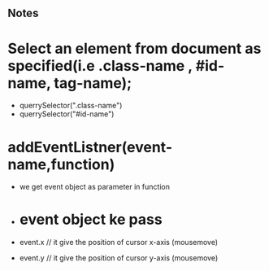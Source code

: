 ## Notes

# Select an element from document as specified(i.e .class-name , #id-name, tag-name);
- querrySelector(".class-name")
- querrySelector("#id-name")

# addEventListner(event-name,function)
- we get event object as parameter in function

- # event object ke pass 
- event.x  // it give the position of cursor x-axis (mousemove)
- event.y //  it give the position of cursor y-axis (mousemove)